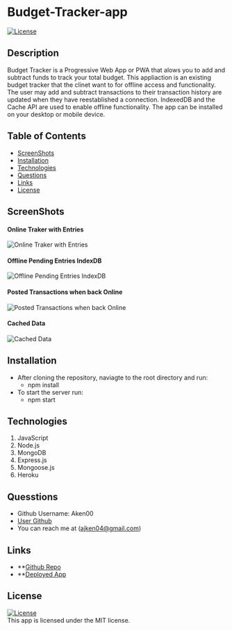 # Budget-Tracker-app

  <a href='./LICENSE'>![License](https://img.shields.io/badge/License%3A-MIT-green.svg)</a>

## Description
Budget Tracker is a Progressive Web App or PWA that alows you to add and subtract funds to track your total budget. This appliaction is an existing budget tracker that the clinet want to for offline access and functionality. 
The user may add and subtract transactions to their transaction history are updated when they have reestablished a connection.
IndexedDB and the Cache API are used to enable offline functionality. The app can be installed on your desktop or mobile device.

## Table of Contents
 - [ScreenShots](#screen-shots)
 - [Installation](#installation)
 - [Technologies](#technologies)
 - [Questions](#questions)
 - [Links](#links)
 - [License](#license)

## ScreenShots

#### Online Traker with Entries

![Online Traker with Entries](./assets/images/Online-Traker-Entries-SS.jpg)

#### Offline Pending Entries IndexDB

![Offline Pending Entries IndexDB](./assets/images/Offline-pending-SS.jpg)

#### Posted Transactions when back Online

![Posted Transactions when back Online](./assets/images/Posted-transactions-SS.jpg)

#### Cached Data

![Cached Data](./assets/images/Data-Cache-SS.jpg)


## Installation

- After cloning the repository, naviagte to the root directory and run: 
    - npm install
- To start the server run: 
    - npm start

## Technologies

1. JavaScript
2. Node.js
3. MongoDB 
4. Express.js
5. Mongoose.js
6. Heroku


## Quesstions
  * Github Username: Aken00
  * [User Github](https://github.com/Aken00)
  * You can reach me at (ajken04@gmail.com)

## Links 

- **[Github Repo](https://github.com/AlexanderKeny10/Budget-Tracker-app)
- **[Deployed App](https://budget-traker-app.herokuapp.com/)

## License  
  <a href='./LICENSE'>![License](https://img.shields.io/badge/License%3A-MIT-green.svg)</a>  
  This app is licensed under the MIT license.